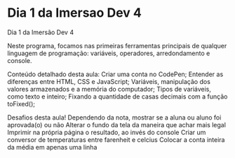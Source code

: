 # Dia 1 da Imersao Dev 4
Dia 1 da Imersão Dev 4

Neste programa, focamos nas primeiras ferramentas principais de qualquer linguagem de programação: variáveis, operadores, arredondamento e console.



Conteúdo detalhado desta aula:
Criar uma conta no CodePen;
Entender as diferenças entre HTML, CSS e JavaScript;
Variáveis, manipulação dos valores armazenados e a memória do computador;
Tipos de variáveis, como texto e inteiro;
Fixando a quantidade de casas decimais com a função toFixed();


Desafios desta aula!
Dependendo da nota, mostrar se a aluna ou aluno foi aprovada(o) ou não
Alterar o fundo da tela da maneira que achar mais legal
Imprimir na própria página o resultado, ao invés do console
Criar um conversor de temperaturas entre farenheit e celcius
Colocar a conta inteira da média em apenas uma linha
